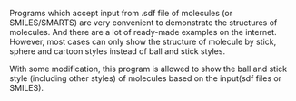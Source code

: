 Programs which accept input from .sdf file of molecules (or SMILES/SMARTS) are very convenient to demonstrate the structures of molecules. And there are a lot of ready-made examples on the internet. However, most cases can only show the structure of molecule by stick, sphere and cartoon styles instead of ball and stick styles. 

With some modification, this program is allowed to show the ball and stick style (including other styles) of molecules based on the input(sdf files or SMILES).